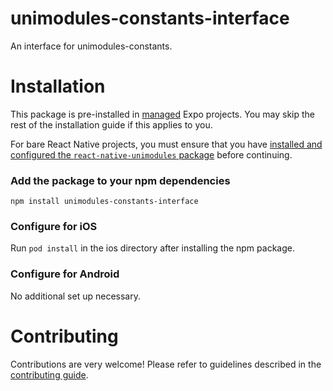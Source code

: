 # unimodules-constants-interface

An interface for unimodules-constants.

# Installation

This package is pre-installed in [managed](https://docs.expo.io/versions/latest/introduction/managed-vs-bare/) Expo projects. You may skip the rest of the installation guide if this applies to you.

For bare React Native projects, you must ensure that you have [installed and configured the `react-native-unimodules` package](https://github.com/unimodules/react-native-unimodules) before continuing.

### Add the package to your npm dependencies

```
npm install unimodules-constants-interface
```

### Configure for iOS

Run `pod install` in the ios directory after installing the npm package.

### Configure for Android


No additional set up necessary.

# Contributing

Contributions are very welcome! Please refer to guidelines described in the [contributing guide]( https://github.com/expo/expo#contributing).

